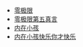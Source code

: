 +   [零极限](README.md)
+   [零极限第五真言](diwuzhenyan.md)
+   [内在小孩](neizaixiaohai.md)
+   [内在小孩快乐你才快乐](neizaixiaohaikuaile.md)